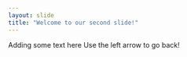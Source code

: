 ```yaml
---
layout: slide
title: "Welcome to our second slide!"
---
```

Adding some text here
Use the left arrow to go back!
